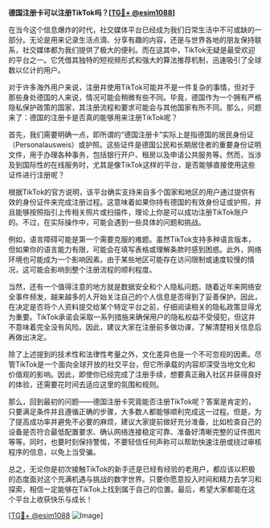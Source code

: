 **德国注册卡可以注册TikTok吗？[[TG💪+ @esim1088](https://t.me/s/esim1088)]**

在当今这个信息爆炸的时代，社交媒体平台已经成为我们日常生活中不可或缺的一部分。无论是用来记录生活点滴、分享有趣的内容，还是与世界各地的朋友保持联系，社交媒体都为我们提供了极大的便利。而在这其中，TikTok无疑是最受欢迎的平台之一。它凭借其独特的短视频形式和强大的算法推荐机制，迅速吸引了全球数以亿计的用户。

对于许多海外用户来说，注册并使用TikTok可能并不是一件复杂的事情，但对于那些身处德国的人来说，情况可能会稍微有些不同。毕竟，德国作为一个拥有严格隐私保护政策的国家，其注册流程和要求可能会与其他国家有所不同。那么，问题来了：德国的注册卡是否真的能够用来注册TikTok呢？

首先，我们需要明确一点，即所谓的“德国注册卡”实际上是指德国的居民身份证（Personalausweis）或护照。这些证件是德国公民和长期居住者的重要身份证明文件，用于办理各种事务，包括银行开户、租房以及申请公共服务等。然而，当涉及到国际性的在线服务时，尤其是像TikTok这样的平台，是否能够直接使用这些证件进行注册呢？

根据TikTok的官方说明，该平台确实支持来自多个国家和地区的用户通过提供有效的身份证件来完成注册过程。这意味着如果你持有德国的有效身份证或护照，并且能够按照指引上传相关照片或扫描件，理论上你是可以成功注册TikTok账户的。不过，在实际操作中，可能会遇到一些具体的问题和挑战。

例如，语言障碍可能是第一个需要克服的难题。虽然TikTok支持多种语言版本，但如果你的语言能力有限，可能会在填写表格或理解条款时感到困惑。此外，网络环境也可能成为一个影响因素。由于某些地区可能存在访问限制或速度较慢的情况，这可能会影响到整个注册流程的顺利程度。

当然，还有一个值得注意的地方就是数据安全和个人隐私问题。随着近年来网络安全事件频发，越来越多的人开始关注自己的个人信息是否得到了妥善保护。因此，在决定是否将个人资料提交给某个特定平台之前，仔细阅读相关的隐私政策显得尤为重要。TikTok承诺会采取一系列措施来确保用户的隐私权益不受侵犯，但这并不意味着完全没有风险。因此，建议大家在注册前多做功课，了解清楚相关信息后再做出决定。

除了上述提到的技术性和法律性考量之外，文化差异也是一个不可忽视的因素。尽管TikTok是一个面向全球开放的社交平台，但它所承载的内容却深受当地文化和价值观的影响。因此，即使你已经完成了注册手续，想要真正融入社区并获得良好的体验，还需要花时间去适应这里的氛围和规则。

那么，回到最初的问题——德国注册卡究竟能否注册TikTok呢？答案是肯定的，只要满足条件并且遵循正确的步骤，大多数人都能够顺利完成这一过程。但是，为了提高成功率并避免不必要的麻烦，建议大家提前做好充分准备，比如检查自己的设备是否符合最低配置要求、确认网络连接稳定可靠、准备好清晰完整的证件图片等等。同时，也要时刻保持警惕，不要轻信任何声称可以帮助快速注册或绕过审核程序的信息，以免上当受骗。

总之，无论你是初次接触TikTok的新手还是已经有经验的老用户，都应该以积极的态度面对这个充满机遇与挑战的数字世界。只要你愿意投入时间和精力去学习和探索，相信一定能够在TikTok上找到属于自己的位置。最后，希望大家都能在这个平台上收获快乐与成长！

[[TG💪+ @esim1088](https://t.me/s/esim1088) ![Image](https://i.postimg.cc/4NQfJmqS/Snipaste-2025-05-13-00-14-12.png)]
